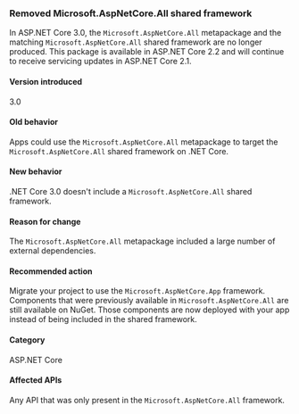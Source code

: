 ### Removed Microsoft.AspNetCore.All shared framework

In ASP.NET Core 3.0, the `Microsoft.AspNetCore.All` metapackage and the matching `Microsoft.AspNetCore.All` shared framework are no longer produced. This package is available in ASP.NET Core 2.2 and will continue to receive servicing updates in ASP.NET Core 2.1.

#### Version introduced

3.0

#### Old behavior

Apps could use the `Microsoft.AspNetCore.All` metapackage to target the `Microsoft.AspNetCore.All` shared framework on .NET Core.

#### New behavior

.NET Core 3.0 doesn't include a `Microsoft.AspNetCore.All` shared framework.

#### Reason for change

The `Microsoft.AspNetCore.All` metapackage included a large number of external dependencies.

#### Recommended action

Migrate your project to use the `Microsoft.AspNetCore.App` framework. Components that were previously available in `Microsoft.AspNetCore.All` are still available on NuGet. Those components are now deployed with your app instead of being included in the shared framework.

#### Category

ASP.NET Core

#### Affected APIs

Any API that was only present in the `Microsoft.AspNetCore.All` framework.
